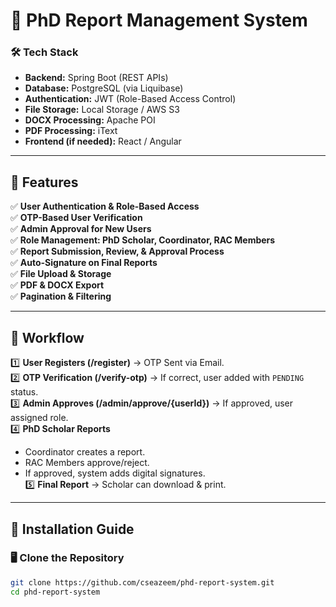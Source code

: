 # 📜 PhD Report Management System

### 🛠️ Tech Stack
- **Backend:** Spring Boot (REST APIs)
- **Database:** PostgreSQL (via Liquibase)
- **Authentication:** JWT (Role-Based Access Control)
- **File Storage:** Local Storage / AWS S3
- **DOCX Processing:** Apache POI
- **PDF Processing:** iText
- **Frontend (if needed):** React / Angular

---

## 📌 Features
✅ **User Authentication & Role-Based Access**  
✅ **OTP-Based User Verification**  
✅ **Admin Approval for New Users**  
✅ **Role Management: PhD Scholar, Coordinator, RAC Members**  
✅ **Report Submission, Review, & Approval Process**  
✅ **Auto-Signature on Final Reports**  
✅ **File Upload & Storage**  
✅ **PDF & DOCX Export**  
✅ **Pagination & Filtering**

---

## 🔄 Workflow
1️⃣ **User Registers (/register)** → OTP Sent via Email.  
2️⃣ **OTP Verification (/verify-otp)** → If correct, user added with `PENDING` status.  
3️⃣ **Admin Approves (/admin/approve/{userId})** → If approved, user assigned role.  
4️⃣ **PhD Scholar Reports**
- Coordinator creates a report.
- RAC Members approve/reject.
- If approved, system adds digital signatures.  
  5️⃣ **Final Report** → Scholar can download & print.

---

## 🚀 Installation Guide

### 🖥️ Clone the Repository
```bash
git clone https://github.com/cseazeem/phd-report-system.git
cd phd-report-system

